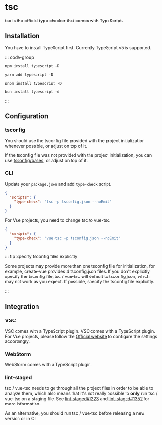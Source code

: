 # tsc

tsc is the official type checker that comes with TypeScript.

## Installation

You have to install TypeScript first. Currently TypeScript v5 is supported.

::: code-group

```shell [npm]
npm install typescript -D
```

```shell [yarn]
yarn add typescript -D
```

```shell [pnpm]
pnpm install typescript -D
```

```shell [bun(experimental)]
bun install typescript -d
```

:::

## Configuration

### tsconfig

You should use the tsconfig file provided with the project initialization whenever possible, or adjust on top of it.

If the tsconfig file was not provided with the project initialization, you can use [tsconfig/bases](https://github.com/tsconfig/bases), or adjust on top of it.

### CLI

Update your `package.json` and add `type-check` script.

```json
{
  "scripts": {
    "type-check": "tsc -p tsconfig.json --noEmit"
  }
}
```

For Vue projects, you need to change tsc to vue-tsc.

```json
{
  "scripts": {
    "type-check": "vue-tsc -p tsconfig.json --noEmit"
  }
}
```

::: tip Specify tsconfig files explicitly

Some projects may provide more than one tsconfig file for initialization, for example, create-vue provides 4 tsconfig.json files. If you don't explicitly specify the tsconfig file, tsc / vue-tsc will default to tsconfig.json, which may not work as you expect. If possible, specify the tsconfig file explicitly.

:::

## Integration

### VSC

VSC comes with a TypeScript plugin. VSC comes with a TypeScript plugin. For Vue projects, please follow the [Official website](https://vuejs.org/guide/typescript/overview.html) to configure the settings accordingly.

### WebStorm

WebStorm comes with a TypeScript plugin.

### lint-staged

tsc / vue-tsc needs to go through all the project files in order to be able to analyze them, which also means that it's not really possible to **only** run tsc / vue-tsc on a staging file. See [lint-staged#1223](https://github.com/lint-staged/lint-staged/issues/1223) and [lint-staged#1352](https://github.com/lint-staged/lint-staged/pull/1352) for more information.

As an alternative, you should run tsc / vue-tsc before releasing a new version or in CI.
